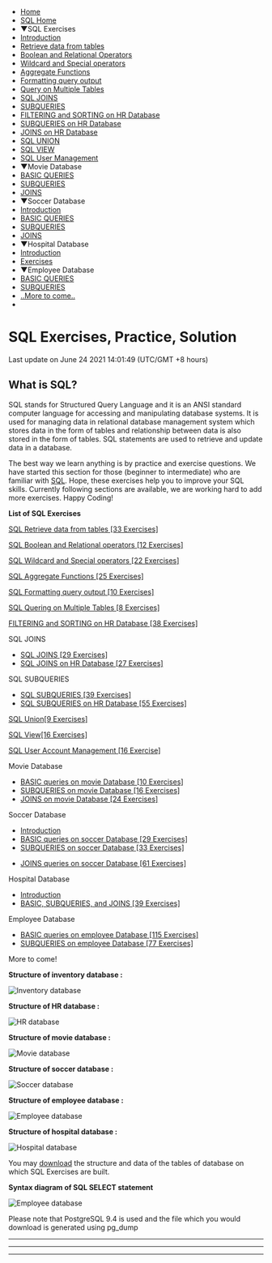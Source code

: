  

 

- [Home](/index.php)
- [SQL Home](/sql/sql-tutorials.php)
- ▼SQL Exercises
- [Introduction](/sql-exercises/)
- [Retrieve data from tables](/sql-exercises/sql-retrieve-from-table.php)
- [Boolean and Relational Operators](/sql-exercises/sql-boolean-operators.php)
- [Wildcard and Special operators](/sql-exercises/sql-wildcard-special-operators.php)
- [Aggregate Functions](/sql-exercises/sql-aggregate-functions.php)
- [Formatting query output](/sql-exercises/sql-fromatting-output-exercises.php)
- [Query on Multiple Tables](/sql-exercises/sql-exercises-quering-on-multiple-table.php)
- [SQL JOINS](/sql-exercises/sql-joins-exercises.php)
- [SUBQUERIES](/sql-exercises/subqueries/index.php)
- [FILTERING and SORTING on HR Database](/sql-exercises/sorting-and-filtering-hr/index.php)
- [SUBQUERIES on HR Database](/sql-exercises/sql-subqueries-exercises.php)
- [JOINS on HR Database](/sql-exercises/joins-hr/index.php)
- [SQL UNION](/sql-exercises/union/sql-union.php)
- [SQL VIEW](/sql-exercises/view/sql-view.php)
- [SQL User Management](/sql-exercises/sql-user-management.php)
- ▼Movie Database
- [BASIC QUERIES](/sql-exercises/movie-database-exercise/basic-exercises-on-movie-database.php)
- [SUBQUERIES](/sql-exercises/movie-database-exercise/subqueries-exercises-on-movie-database.php)
- [JOINS](/sql-exercises/movie-database-exercise/joins-exercises-on-movie-database.php)
- ▼Soccer Database
- [Introduction](/sql-exercises/soccer-database-exercise/index.php)
- [BASIC QUERIES](/sql-exercises/soccer-database-exercise/basic-exercises-on-soccer-database.php)
- [SUBQUERIES](/sql-exercises/soccer-database-exercise/subqueries-exercises-on-soccer-database.php)
- [JOINS](/sql-exercises/soccer-database-exercise/joins-exercises-on-soccer-database.php)
- ▼Hospital Database
- [Introduction](/sql-exercises/hospital-database-exercise/index.php)
- [Exercises](/sql-exercises/hospital-database-exercise/sql-exercise-on-hospital-database.php)
- ▼Employee Database
- [BASIC QUERIES](/sql-exercises/employee-database-exercise/index.php)
- [SUBQUERIES](/sql-exercises/employee-database-exercise/subqueries-exercises-on-employee-database.php)
- [..More to come..]()
- []()

# SQL Exercises, Practice, Solution

Last update on June 24 2021 14:01:49 (UTC/GMT +8 hours)

<span class="underline"></span>

<span class="underline"></span>

## What is SQL?

SQL stands for Structured Query Language and it is an ANSI standard computer language for accessing and manipulating database systems. It is used for managing data in relational database management system which stores data in the form of tables and relationship between data is also stored in the form of tables. SQL statements are used to retrieve and update data in a database.

The best way we learn anything is by practice and exercise questions. We have started this section for those (beginner to intermediate) who are familiar with [SQL](https://www.w3resource.com/sql/tutorials.php). Hope, these exercises help you to improve your SQL skills. Currently following sections are available, we are working hard to add more exercises. Happy Coding!

**List of SQL Exercises**

[SQL Retrieve data from tables \[33 Exercises\]](sql-retrieve-from-table.php)

[SQL Boolean and Relational operators \[12 Exercises\]](sql-boolean-operators.php)

[SQL Wildcard and Special operators \[22 Exercises\]](sql-wildcard-special-operators.php)

[SQL Aggregate Functions \[25 Exercises\]](sql-aggregate-functions.php)

[SQL Formatting query output \[10 Exercises\]](sql-fromatting-output-exercises.php)

[SQL Quering on Multiple Tables \[8 Exercises\]](sql-exercises-quering-on-multiple-table.php)

[FILTERING and SORTING on HR Database \[38 Exercises\]](sorting-and-filtering-hr/index.php)

SQL JOINS

- [SQL JOINS \[29 Exercises\]](sql-joins-exercises.php)
- [SQL JOINS on HR Database \[27 Exercises\]](joins-hr/index.php)

SQL SUBQUERIES

- [SQL SUBQUERIES \[39 Exercises\]](subqueries/index.php)
- [SQL SUBQUERIES on HR Database \[55 Exercises\]](sql-subqueries-exercises.php)

[SQL Union\[9 Exercises\]](union/sql-union.php)

[SQL View\[16 Exercises\]](view/sql-view.php)

[SQL User Account Management \[16 Exercise\]](sql-user-management.php)

Movie Database

- [BASIC queries on movie Database \[10 Exercises\]](movie-database-exercise/basic-exercises-on-movie-database.php)
- [SUBQUERIES on movie Database \[16 Exercises\]](movie-database-exercise/subqueries-exercises-on-movie-database.php)
- [JOINS on movie Database \[24 Exercises\]](movie-database-exercise/joins-exercises-on-movie-database.php)

Soccer Database

- [Introduction](soccer-database-exercise/index.php)
- [BASIC queries on soccer Database \[29 Exercises\]](soccer-database-exercise/basic-exercises-on-soccer-database.php)
- [SUBQUERIES on soccer Database \[33 Exercises\]](soccer-database-exercise/subqueries-exercises-on-soccer-database.php)

<!-- -->

- [JOINS queries on soccer Database \[61 Exercises\]](soccer-database-exercise/joins-exercises-on-soccer-database.php)

Hospital Database

- [Introduction](hospital-database-exercise/index.php)
- [BASIC, SUBQUERIES, and JOINS \[39 Exercises\]](hospital-database-exercise/sql-exercise-on-hospital-database.php)

Employee Database

- [BASIC queries on employee Database \[115 Exercises\]](employee-database-exercise/index.php)
- [SUBQUERIES on employee Database \[77 Exercises\]](employee-database-exercise/subqueries-exercises-on-employee-database.php)

More to come!

**Structure of inventory database :**

![Inventory database](https://www.w3resource.com/w3r_images/inventory.png)

**Structure of HR database :**

![HR database](https://www.w3resource.com/w3r_images/database-model-hr-new.gif)

**Structure of movie database :**

![Movie database](https://www.w3resource.com/w3r_images/movie-database.png)

**Structure of soccer database :**

![Soccer database](https://www.w3resource.com/w3r_images/soccer-database.png)

**Structure of employee database :**

![Employee database](https://www.w3resource.com/w3r_images/employee-database.png)

**Structure of hospital database :**

![Hospital database](https://www.w3resource.com/w3r_images/hospital-database-e-r-diagram.png)

You may [download](sqlex.tar.gz) the structure and data of the tables of database on which SQL Exercises are built.

**Syntax diagram of SQL SELECT statement**

![Employee database](https://www.w3resource.com/w3r_images/sql-select-statement-queries.png)

Please note that PostgreSQL 9.4 is used and the file which you would download is generated using pg_dump

---

<span class="underline"></span>

---

 

---

 

 

